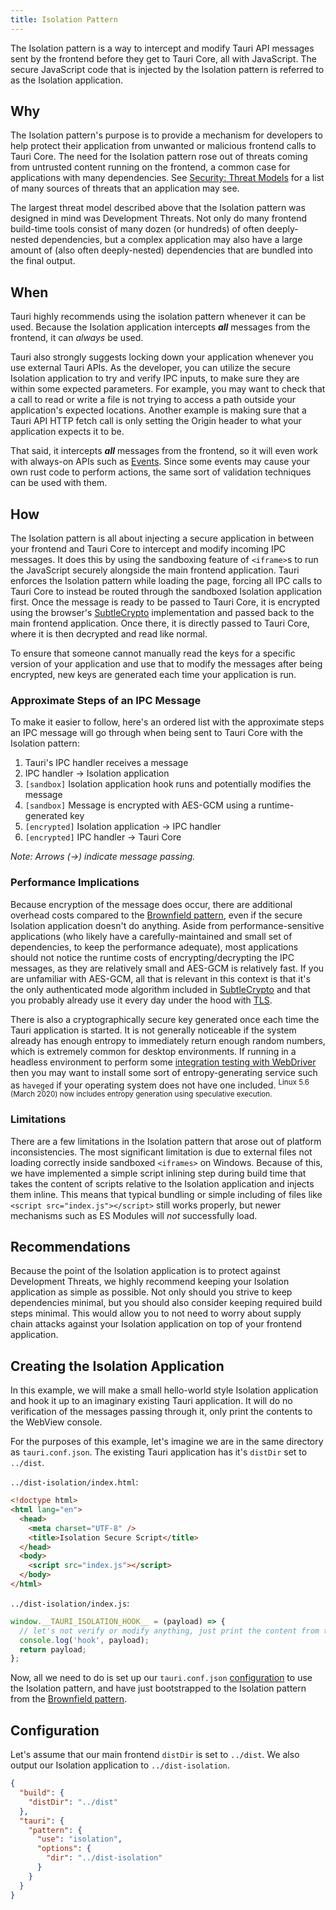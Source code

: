 ```yaml
---
title: Isolation Pattern
---
```


The Isolation pattern is a way to intercept and modify Tauri API messages sent by the frontend before they get to Tauri Core, all with JavaScript. The secure JavaScript code that is injected by the Isolation pattern is referred to as the Isolation application.

## Why

The Isolation pattern's purpose is to provide a mechanism for developers to help protect their application from unwanted or malicious frontend calls to Tauri Core. The need for the Isolation pattern rose out of threats coming from untrusted content running on the frontend, a common case for applications with many dependencies. See [Security: Threat Models] for a list of many sources of threats that an application may see.

The largest threat model described above that the Isolation pattern was designed in mind was Development Threats. Not only do many frontend build-time tools consist of many dozen (or hundreds) of often deeply-nested dependencies, but a complex application may also have a large amount of (also often deeply-nested) dependencies that are bundled into the final output.

## When

Tauri highly recommends using the isolation pattern whenever it can be used. Because the Isolation application intercepts _**all**_ messages from the frontend, it can _always_ be used.

Tauri also strongly suggests locking down your application whenever you use external Tauri APIs. As the developer, you can utilize the secure Isolation application to try and verify IPC inputs, to make sure they are within some expected parameters. For example, you may want to check that a call to read or write a file is not trying to access a path outside your application's expected locations. Another example is making sure that a Tauri API HTTP fetch call is only setting the Origin header to what your application expects it to be.

That said, it intercepts _**all**_ messages from the frontend, so it will even work with always-on APIs such as [Events]. Since some events may cause your own rust code to perform actions, the same sort of validation techniques can be used with them.

## How

The Isolation pattern is all about injecting a secure application in between your frontend and Tauri Core to intercept and modify incoming IPC messages. It does this by using the sandboxing feature of `<iframe>`s to run the JavaScript securely alongside the main frontend application. Tauri enforces the Isolation pattern while loading the page, forcing all IPC calls to Tauri Core to instead be routed through the sandboxed Isolation application first. Once the message is ready to be passed to Tauri Core, it is encrypted using the browser's [SubtleCrypto] implementation and passed back to the main frontend application. Once there, it is directly passed to Tauri Core, where it is then decrypted and read like normal.

To ensure that someone cannot manually read the keys for a specific version of your application and use that to modify the messages after being encrypted, new keys are generated each time your application is run.

### Approximate Steps of an IPC Message

To make it easier to follow, here's an ordered list with the approximate steps an IPC message will go through when being sent to Tauri Core with the Isolation pattern:

1. Tauri's IPC handler receives a message
2. IPC handler -> Isolation application
3. `[sandbox]` Isolation application hook runs and potentially modifies the message
4. `[sandbox]` Message is encrypted with AES-GCM using a runtime-generated key
5. `[encrypted]` Isolation application -> IPC handler
6. `[encrypted]` IPC handler -> Tauri Core

_Note: Arrows (->) indicate message passing._

### Performance Implications

Because encryption of the message does occur, there are additional overhead costs compared to the [Brownfield pattern], even if the secure Isolation application doesn't do anything. Aside from performance-sensitive applications (who likely have a carefully-maintained and small set of dependencies, to keep the performance adequate), most applications should not notice the runtime costs of encrypting/decrypting the IPC messages, as they are relatively small and AES-GCM is relatively fast. If you are unfamiliar with AES-GCM, all that is relevant in this context is that it's the only authenticated mode algorithm included in [SubtleCrypto] and that you probably already use it every day under the hood with [TLS][transport_layer_security].

There is also a cryptographically secure key generated once each time the Tauri application is started. It is not generally noticeable if the system already has enough entropy to immediately return enough random numbers, which is extremely common for desktop environments. If running in a headless environment to perform some [integration testing with WebDriver] then you may want to install some sort of entropy-generating service such as `haveged` if your operating system does not have one included. <sup>Linux 5.6 (March 2020) now includes entropy generation using speculative execution.</sup>

### Limitations

There are a few limitations in the Isolation pattern that arose out of platform inconsistencies. The most significant limitation is due to external files not loading correctly inside sandboxed `<iframes>` on Windows. Because of this, we have implemented a simple script inlining step during build time that takes the content of scripts relative to the Isolation application and injects them inline. This means that typical bundling or simple including of files like `<script src="index.js"></script>` still works properly, but newer mechanisms such as ES Modules will _not_ successfully load.

## Recommendations

Because the point of the Isolation application is to protect against Development Threats, we highly recommend keeping your Isolation application as simple as possible. Not only should you strive to keep dependencies minimal, but you should also consider keeping required build steps minimal. This would allow you to not need to worry about supply chain attacks against your Isolation application on top of your frontend application.

## Creating the Isolation Application

In this example, we will make a small hello-world style Isolation application and hook it up to an imaginary existing Tauri application. It will do no verification of the messages passing through it, only print the contents to the WebView console.

For the purposes of this example, let's imagine we are in the same directory as `tauri.conf.json`. The existing Tauri application has it's `distDir` set to `../dist`.

`../dist-isolation/index.html`:

```html
<!doctype html>
<html lang="en">
  <head>
    <meta charset="UTF-8" />
    <title>Isolation Secure Script</title>
  </head>
  <body>
    <script src="index.js"></script>
  </body>
</html>
```

`../dist-isolation/index.js`:

```js
window.__TAURI_ISOLATION_HOOK__ = (payload) => {
  // let's not verify or modify anything, just print the content from the hook
  console.log('hook', payload);
  return payload;
};
```

Now, all we need to do is set up our `tauri.conf.json` [configuration](#configuration) to use the Isolation pattern, and have just bootstrapped to the Isolation pattern from the [Brownfield pattern].

## Configuration

Let's assume that our main frontend `distDir` is set to `../dist`. We also output our Isolation application to `../dist-isolation`.

```json
{
  "build": {
    "distDir": "../dist"
  },
  "tauri": {
    "pattern": {
      "use": "isolation",
      "options": {
        "dir": "../dist-isolation"
      }
    }
  }
}
```

[transport_layer_security]: https://en.wikipedia.org/wiki/Transport_Layer_Security
[security: threat models]: ../../security.md#threat-models
[events]: ../../../guides/features/events.md
[subtlecrypto]: https://developer.mozilla.org/en-US/docs/Web/API/SubtleCrypto
[brownfield pattern]: ./brownfield.md
[integration testing with webdriver]: ../../../guides/testing/webdriver/introduction.md

